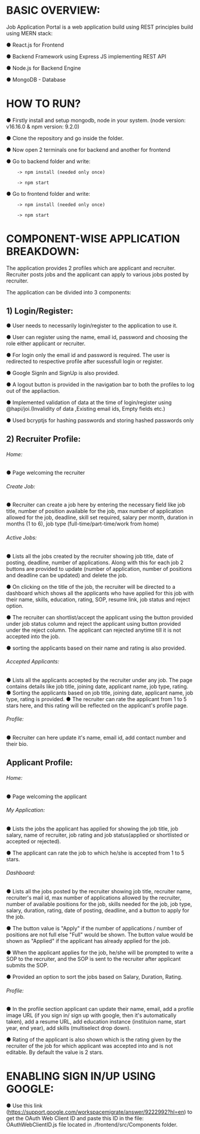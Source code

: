 # BASIC OVERVIEW:


Job Application Portal is a web application build using REST principles build using MERN stack:

● React.js for Frontend

● Backend Framework using Express JS implementing REST API

● Node.js for Backend Engine

● MongoDB - Database



# HOW TO RUN?

● Firstly install and setup mongodb, node in your system. (node version: v16.16.0 & npm version: 9.2.0)

● Clone the repository and go inside the folder.

● Now open 2 terminals one for backend and another for frontend

● Go to backend folder and write:

        -> npm install (needed only once)
        
        -> npm start

● Go to frontend folder and write:

        -> npm install (needed only once)
        
        -> npm start



# COMPONENT-WISE APPLICATION BREAKDOWN:

The application provides 2 profiles which are applicant and recruiter. Recruiter posts jobs and the applicant can apply to various jobs posted by recruiter. 

The application can be divided into 3 components:

## 1) Login/Register:

● User needs to necessarily login/register to the application to use it.

● User can register using the name, email id, password and choosing the role either applicant or recruiter.

● For login only the email id and password is required. The user is redirected to respective profile after sucessfull login or register.

● Google SignIn and SignUp is also provided.

● A logout button is provided in the navigation bar to both the profiles to log out of the appliaction.

● Implemented validation of data at the time of login/register using @hapi/joi.(Invalidity of data ,Existing email ids, Empty fields etc.)

● Used bcryptjs for hashing passwords and storing hashed passwords only



## 2) Recruiter Profile:

###### Home:

● Page welcoming the recruiter


###### Create Job:

● Recruiter can create a job here by entering the necessary field like job title, number of position available for the job, max number of application allowed for the job, deadline, skill set required, salary per month, duration in months (1 to 6), job type (full-time/part-time/work from home)


###### Active Jobs:

● Lists all the jobs created by the recruiter showing job title, date of posting, deadline, number of applications. Along with this for each job 2 buttons are provided to update (number of application, number of positions and deadline can be updated) and delete the job.  

● On clicking on the title of the job, the recruiter will be directed to a dashboard which shows all the applicants who have applied for this job with their name, skills, education, rating, SOP, resume link, job status and reject option.

● The recruiter can shortlist/accept the applicant using the button provided under job status column and reject the applicant using button provided under the reject column. The applicant can rejected anytime till it is not accepted into the job.

● sorting the applicants based on their name and rating is also provided.


###### Accepted Applicants:

● Lists all the applicants accepted by the recruiter under any job. The page contains details like job title, joining date, applicant name, job type, rating.
● Sorting the applicants based on job title, joining date, applicant name, job type, rating is provided.
● The recruiter can rate the applicant from 1 to 5 stars here, and this rating will be reflected on the applicant's profile page.


###### Profile:

● Recruiter can here update it's name, email id, add contact number and their bio.



## Applicant Profile:

###### Home:

● Page welcoming the applicant


###### My Application:

● Lists the jobs the applicant has applied for showing the job title, job salary, name of recruiter, job rating and job status(applied or shortlisted or accepted or rejected).

● The applicant can rate the job to which he/she is accepted from 1 to 5 stars.

###### Dashboard:

● Lists all the jobs posted by the recruiter showing job title, recruiter name, recruiter's mail id, max number of applications allowed by the recruiter, number of available positions for the job, skills needed for the job, job type, salary, duration, rating, date of posting, deadline, and a button to apply for the job.

● The button value is "Apply" if the number of applications / number of positions are not full else "Full" would be shown. The button value would be shown as "Applied" if the applicant has already applied for the job.

● When the applicant applies for the job, he/she will be prompted to write a SOP to the recruiter, and the SOP is sent to the recruiter after applicant submits the SOP.

● Provided an option to sort the jobs based on Salary, Duration, Rating.


###### Profile:

● In the profile section applicant can update their name, email, add a profile image URL (if you sign in/ sign up with google, then it's automatically taken), add a resume URL, add education instance (instituion name, start year, end year), add skills (multiselect drop down).

● Rating of the applicant is also shown which is the rating given by the recruiter of the job for which applicant was accepted into and is not editable. By default the value is 2 stars.



# ENABLING SIGN IN/UP USING GOOGLE:
● Use this link (https://support.google.com/workspacemigrate/answer/9222992?hl=en) to get the OAuth Web Client ID and paste this ID in the file: OAuthWebClientID.js file located in ./frontend/src/Components folder.
